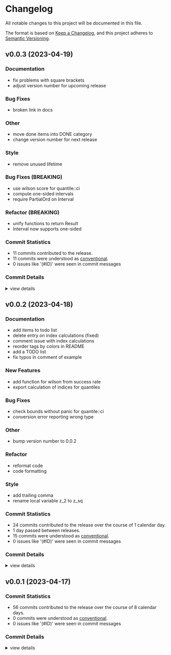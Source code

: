 # Changelog

All notable changes to this project will be documented in this file.

The format is based on [Keep a Changelog](https://keepachangelog.com/en/1.0.0/),
and this project adheres to [Semantic Versioning](https://semver.org/spec/v2.0.0.html).

## v0.0.3 (2023-04-19)

### Documentation

 - <csr-id-11bd018a4b0b4e7bf50622c7713661ef3eaa1a29/> fix problems with square brackets
 - <csr-id-150636547478aa7be2a0050d9e83f61b9e62be3a/> adjust version number for upcoming release

### Bug Fixes

 - <csr-id-a9173b2ecb48e2b3ddec8e5b2ca829ac8c75acfd/> broken link in docs

### Other

 - <csr-id-f501192169773911e839ec554665e989b2014ad8/> move done items into DONE category
 - <csr-id-08fa68a43b5b8eb55403dff039baf884315802bb/> change version number for next release

### Style

 - <csr-id-968a35ab8f3792e84aaee9cb3194ea8d115db8b7/> remove unused lifetime

### Bug Fixes (BREAKING)

 - <csr-id-f4d5e9cbd1e1d7b38b8cde4e10b60177d14358f7/> use wilson score for quantile::ci
 - <csr-id-8eec0019c032d8057d0a881b10ef12fddc0e211d/> compute one-sided intervals
 - <csr-id-6175f920b6d485dac0dee0cfe0592ea00abcd53e/> require PartialOrd on Interval

### Refactor (BREAKING)

 - <csr-id-019c4cc4175189b5d489efaa6b9cbc22413d53de/> unify functions to return Result
 - <csr-id-83a1c4f1ad2b21fb8b6e801c6418b86c301a6282/> Interval now supports one-sided

### Commit Statistics

<csr-read-only-do-not-edit/>

 - 11 commits contributed to the release.
 - 11 commits were understood as [conventional](https://www.conventionalcommits.org).
 - 0 issues like '(#ID)' were seen in commit messages

### Commit Details

<csr-read-only-do-not-edit/>

<details><summary>view details</summary>

 * **Uncategorized**
    - Move done items into DONE category ([`f501192`](https://github.com/xdefago/stats-ci/commit/f501192169773911e839ec554665e989b2014ad8))
    - Use wilson score for quantile::ci ([`f4d5e9c`](https://github.com/xdefago/stats-ci/commit/f4d5e9cbd1e1d7b38b8cde4e10b60177d14358f7))
    - Fix problems with square brackets ([`11bd018`](https://github.com/xdefago/stats-ci/commit/11bd018a4b0b4e7bf50622c7713661ef3eaa1a29))
    - Unify functions to return Result ([`019c4cc`](https://github.com/xdefago/stats-ci/commit/019c4cc4175189b5d489efaa6b9cbc22413d53de))
    - Compute one-sided intervals ([`8eec001`](https://github.com/xdefago/stats-ci/commit/8eec0019c032d8057d0a881b10ef12fddc0e211d))
    - Remove unused lifetime ([`968a35a`](https://github.com/xdefago/stats-ci/commit/968a35ab8f3792e84aaee9cb3194ea8d115db8b7))
    - Interval now supports one-sided ([`83a1c4f`](https://github.com/xdefago/stats-ci/commit/83a1c4f1ad2b21fb8b6e801c6418b86c301a6282))
    - Adjust version number for upcoming release ([`1506365`](https://github.com/xdefago/stats-ci/commit/150636547478aa7be2a0050d9e83f61b9e62be3a))
    - Change version number for next release ([`08fa68a`](https://github.com/xdefago/stats-ci/commit/08fa68a43b5b8eb55403dff039baf884315802bb))
    - Require PartialOrd on Interval ([`6175f92`](https://github.com/xdefago/stats-ci/commit/6175f920b6d485dac0dee0cfe0592ea00abcd53e))
    - Broken link in docs ([`a9173b2`](https://github.com/xdefago/stats-ci/commit/a9173b2ecb48e2b3ddec8e5b2ca829ac8c75acfd))
</details>

## v0.0.2 (2023-04-18)

<csr-id-cbe5378cc3a1d90ccd0b94902088090ef208635b/>
<csr-id-8e896dc892de9a663d6dbcca215537656b151455/>
<csr-id-53ee3be8395defd3ef72cdace35a6c2f08c3c56f/>
<csr-id-beaf51a1c53c260d097712189a76c6f630b6f6af/>
<csr-id-b4108b440e56d09c3e67e4babb2fec881c121f0f/>

### Documentation

 - <csr-id-8e5d0797e912774b13bc43c0f5c2339add8dbfb8/> add items to todo list
 - <csr-id-c289c9127935d12ff59a93e80c93cffac46a5a94/> delete entry on index calculations (fixed)
 - <csr-id-146690eef241c3f9e22f351fdd6d997759d3ab42/> comment issue with index calculations
 - <csr-id-9b8b0189b258c927b7e4c21940a36ebf213b2f88/> reorder tags by colors in README
 - <csr-id-06759624d2555953b7f6881fb745774659075cf5/> add a TODO list
 - <csr-id-4c2b9059e03263fde597f78a3d40df0dced4fd17/> fix typos in comment of example

### New Features

 - <csr-id-c728c69d3213481a115076f72c9e3aaa92bf5161/> add function for wilson from success rate
 - <csr-id-5ebc5ec4cb7cee85ed0c4239df1fbbb38445f4c0/> export calculation of indices for quantiles

### Bug Fixes

 - <csr-id-2ef6b3ca4312e2cecd5ff266b9ef51440a212622/> check bounds without panic for quantile::ci
 - <csr-id-4435b0ce8c3f7898897c294c6aba460df29cbe5b/> conversion error reporting wrong type

### Other

 - <csr-id-cbe5378cc3a1d90ccd0b94902088090ef208635b/> bump version number to 0.0.2

### Refactor

 - <csr-id-8e896dc892de9a663d6dbcca215537656b151455/> reformat code
 - <csr-id-53ee3be8395defd3ef72cdace35a6c2f08c3c56f/> code formatting

### Style

 - <csr-id-beaf51a1c53c260d097712189a76c6f630b6f6af/> add trailing comma
 - <csr-id-b4108b440e56d09c3e67e4babb2fec881c121f0f/> rename local variable z_2 to z_sq

### Commit Statistics

<csr-read-only-do-not-edit/>

 - 24 commits contributed to the release over the course of 1 calendar day.
 - 1 day passed between releases.
 - 15 commits were understood as [conventional](https://www.conventionalcommits.org).
 - 0 issues like '(#ID)' were seen in commit messages

### Commit Details

<csr-read-only-do-not-edit/>

<details><summary>view details</summary>

 * **Uncategorized**
    - Release stats-ci v0.0.2 ([`4e7d40c`](https://github.com/xdefago/stats-ci/commit/4e7d40cacce63c3dc547272bdc2cc1132d789701))
    - Release stats-ci v0.0.2 ([`bfd80f6`](https://github.com/xdefago/stats-ci/commit/bfd80f61aed6518e5c10e4c80ef98c900e5cc92e))
    - Add trailing comma ([`beaf51a`](https://github.com/xdefago/stats-ci/commit/beaf51a1c53c260d097712189a76c6f630b6f6af))
    - Add function for wilson from success rate ([`c728c69`](https://github.com/xdefago/stats-ci/commit/c728c69d3213481a115076f72c9e3aaa92bf5161))
    - Rename local variable z_2 to z_sq ([`b4108b4`](https://github.com/xdefago/stats-ci/commit/b4108b440e56d09c3e67e4babb2fec881c121f0f))
    - Bump version number to 0.0.2 ([`cbe5378`](https://github.com/xdefago/stats-ci/commit/cbe5378cc3a1d90ccd0b94902088090ef208635b))
    - Export calculation of indices for quantiles ([`5ebc5ec`](https://github.com/xdefago/stats-ci/commit/5ebc5ec4cb7cee85ed0c4239df1fbbb38445f4c0))
    - Add items to todo list ([`8e5d079`](https://github.com/xdefago/stats-ci/commit/8e5d0797e912774b13bc43c0f5c2339add8dbfb8))
    - Reformat code ([`8e896dc`](https://github.com/xdefago/stats-ci/commit/8e896dc892de9a663d6dbcca215537656b151455))
    - Delete entry on index calculations (fixed) ([`c289c91`](https://github.com/xdefago/stats-ci/commit/c289c9127935d12ff59a93e80c93cffac46a5a94))
    - Code formatting ([`53ee3be`](https://github.com/xdefago/stats-ci/commit/53ee3be8395defd3ef72cdace35a6c2f08c3c56f))
    - Check bounds without panic for quantile::ci ([`2ef6b3c`](https://github.com/xdefago/stats-ci/commit/2ef6b3ca4312e2cecd5ff266b9ef51440a212622))
    - Comment issue with index calculations ([`146690e`](https://github.com/xdefago/stats-ci/commit/146690eef241c3f9e22f351fdd6d997759d3ab42))
    - Reorder tags by colors in README ([`9b8b018`](https://github.com/xdefago/stats-ci/commit/9b8b0189b258c927b7e4c21940a36ebf213b2f88))
    - Add a TODO list ([`0675962`](https://github.com/xdefago/stats-ci/commit/06759624d2555953b7f6881fb745774659075cf5))
    - Fix typos in comment of example ([`4c2b905`](https://github.com/xdefago/stats-ci/commit/4c2b9059e03263fde597f78a3d40df0dced4fd17))
    - Conversion error reporting wrong type ([`4435b0c`](https://github.com/xdefago/stats-ci/commit/4435b0ce8c3f7898897c294c6aba460df29cbe5b))
    - State that mean CIs are computed with the t-value ([`c70c0bf`](https://github.com/xdefago/stats-ci/commit/c70c0bff19d4d7c0f315386d09bf113a0c97bd79))
    - Return None if the interval falls ourside the data ([`da24755`](https://github.com/xdefago/stats-ci/commit/da24755c0679acedb88ac5993c2641be85de32aa))
    - Disable default serde feature; document in readme ([`98f0d22`](https://github.com/xdefago/stats-ci/commit/98f0d22b8b787841a4367c91ef2e930ad92c61bf))
    - Reorder and tag badges ([`09ad8e0`](https://github.com/xdefago/stats-ci/commit/09ad8e02c4d189f50b4d6c0fa263bb0257487cb3))
    - Add badges ([`3a711b9`](https://github.com/xdefago/stats-ci/commit/3a711b9cf2af658324423aaae76290ec5e7a1926))
    - Rename build action ([`ac0168f`](https://github.com/xdefago/stats-ci/commit/ac0168ff6b9f85ae58c94d5eecb7e28cbe3e8f55))
    - Add documentation link ([`1ee83f3`](https://github.com/xdefago/stats-ci/commit/1ee83f3cbcecd5b675fee64d699c3b40066f6452))
</details>

## v0.0.1 (2023-04-17)

### Commit Statistics

<csr-read-only-do-not-edit/>

 - 56 commits contributed to the release over the course of 8 calendar days.
 - 0 commits were understood as [conventional](https://www.conventionalcommits.org).
 - 0 issues like '(#ID)' were seen in commit messages

### Commit Details

<csr-read-only-do-not-edit/>

<details><summary>view details</summary>

 * **Uncategorized**
    - Fix license badges ([`d8c760a`](https://github.com/xdefago/stats-ci/commit/d8c760a86bb1174578a2c9d2b33fed422434059a))
    - Change license to MIT or APACHE ([`aa25582`](https://github.com/xdefago/stats-ci/commit/aa25582cfb9dd3aa26a2ec9a98ecefc7b33bfc92))
    - Add explanations for the types of CIs ([`2a097e7`](https://github.com/xdefago/stats-ci/commit/2a097e7485dc534ca678747af003a1b9873542da))
    - Add an example to measure runtime (casually) ([`2c43ef2`](https://github.com/xdefago/stats-ci/commit/2c43ef2476d152913df2e0c8015284c22f77631c))
    - Remove unused import ([`450075b`](https://github.com/xdefago/stats-ci/commit/450075b196e75080a6fe5574bea695d2208c52f2))
    - Replace iterator with for-loop ([`d1ecda1`](https://github.com/xdefago/stats-ci/commit/d1ecda11f74ac09183f1b36ce3c67c9ed489fe02))
    - Expand rust doc at the root ([`7813b24`](https://github.com/xdefago/stats-ci/commit/7813b244f372ddaddecf13082b28d83032a28618))
    - Implement kahan summation ([`b8001cd`](https://github.com/xdefago/stats-ci/commit/b8001cd3478804ad84362ad913faca3dde56268d))
    - Add automatic link ([`67820a3`](https://github.com/xdefago/stats-ci/commit/67820a3bf1e297c0f13e79ad48d1969b0231ab6e))
    - Fix doc test indentation ([`f6ae245`](https://github.com/xdefago/stats-ci/commit/f6ae245d99794a09bd58540b085d8239c11b513e))
    - Fix comment ([`2f4f3f5`](https://github.com/xdefago/stats-ci/commit/2f4f3f5ffe9979fadf97a0fa99ae9f87d9979cec))
    - Move z_value and t_value to mod stats ([`0ad8f7e`](https://github.com/xdefago/stats-ci/commit/0ad8f7e192f9de73769e22a41b4eda22b47c5c22))
    - Fix significance test for Wilson; add reference ([`2a4ec66`](https://github.com/xdefago/stats-ci/commit/2a4ec664e67060081f6df4c1fcd01f0955134cd3))
    - Rephrase and add references ([`2e0fdcb`](https://github.com/xdefago/stats-ci/commit/2e0fdcb4607ce97e322d3a39b0e9b3903a3cd696))
    - Add references to crate doc ([`838151a`](https://github.com/xdefago/stats-ci/commit/838151a30c0f7e4f14c5309bb4b62f5372fcb0e0))
    - Merge branch 'main' of https://github.com/xdefago/stats-ci ([`7fb5913`](https://github.com/xdefago/stats-ci/commit/7fb5913bcd5b81dd2d78a7f7866f8cfedd22f377))
    - Reformat code ([`fe28eab`](https://github.com/xdefago/stats-ci/commit/fe28eab9a356f1496d992af4a6e57d01037adfe4))
    - Add github commit action ([`c6e1462`](https://github.com/xdefago/stats-ci/commit/c6e14622db3b2c65c0fce789452e7bb94fc7a6b7))
    - Make t_value public; rephrase comment ([`337b704`](https://github.com/xdefago/stats-ci/commit/337b704c91b1456177959a41d1c05a13cfd18106))
    - Rephrase description comment (remove two-sided) ([`312d1cd`](https://github.com/xdefago/stats-ci/commit/312d1cd733214136b8d39947ad5146ff81b844df))
    - Add motivation and examples ([`1e119a3`](https://github.com/xdefago/stats-ci/commit/1e119a37a9d61f51f663154a0c7c2996e5ce6786))
    - Add harmonic and geometric test cases ([`fbcac6e`](https://github.com/xdefago/stats-ci/commit/fbcac6e4e5230c004ca079967db45ac8b9fcb58a))
    - Change var name in tests: interval -> ci ([`9d97002`](https://github.com/xdefago/stats-ci/commit/9d97002f4c388ccba674f19e8a8b8e6d9377ce33))
    - Fix Display as closed intervals ([`6ffe377`](https://github.com/xdefago/stats-ci/commit/6ffe377cc7f690ddb62e8c2ead9412eebb62abf3))
    - Represent confidence with dedicated enum ([`576ac5c`](https://github.com/xdefago/stats-ci/commit/576ac5c25aa1efa0dc401975c7cfbcb1d5f4cc79))
    - Remove unused z_value_two_sided() ([`f3082ed`](https://github.com/xdefago/stats-ci/commit/f3082edf7ed5ff63861f1ea252abbc226f45253a))
    - Make one/two sided explicit ([`93fcf63`](https://github.com/xdefago/stats-ci/commit/93fcf63039d3585e917c2ee79e46d71a6a3b81d5))
    - Reformat code ([`f3ec93d`](https://github.com/xdefago/stats-ci/commit/f3ec93db1677f528827c03fc417f97c43ea7fa5e))
    - Reduce use of unwrap in doctests ([`5e91e10`](https://github.com/xdefago/stats-ci/commit/5e91e109c9194e2de19c4e7954268cf74ef2d2f9))
    - Add error variant from String ([`a980d4e`](https://github.com/xdefago/stats-ci/commit/a980d4eb5709c7ad1b346c7b8f8a0b5430266109))
    - Restructure mean module; add harmonic/geometric ([`9d0cd80`](https://github.com/xdefago/stats-ci/commit/9d0cd807a169e72ea689db13a6246086f5deafa6))
    - Add crate meta information and forbid unsafe_code ([`ee824bd`](https://github.com/xdefago/stats-ci/commit/ee824bdf38051cad8fff8315bc6a3cd0f847b28f))
    - Add root comments to crate ([`0342ddf`](https://github.com/xdefago/stats-ci/commit/0342ddf25ad0ccbf736563afdb5ae595be80bd43))
    - Add conversion errors ([`aba1e67`](https://github.com/xdefago/stats-ci/commit/aba1e67b66da8eb2115228562d53c184c2ed1b74))
    - Add comparison for Interval (partial order) ([`ac84f1d`](https://github.com/xdefago/stats-ci/commit/ac84f1d56d3c3b3c160176954fc1bfc0787991b5))
    - Add serde feature; add categories ([`d98384e`](https://github.com/xdefago/stats-ci/commit/d98384e293ff39ef19a097f818bd0263c4a66cb2))
    - Add metadata about the crate ([`f6b8c45`](https://github.com/xdefago/stats-ci/commit/f6b8c45ae8b2251490b15f78d80a6ec8076edc8b))
    - Initialize normal distribution statically ([`73bb4d7`](https://github.com/xdefago/stats-ci/commit/73bb4d7b762e4bb00aae86b9679b6f3b3d61ee03))
    - Add comments; rewrite tests ([`3b28b57`](https://github.com/xdefago/stats-ci/commit/3b28b5706d113e184fcbbdeb1cbec6ffe3e31bac))
    - Remove empty file ([`4e60111`](https://github.com/xdefago/stats-ci/commit/4e601112e3dc65b7029d0aed714c03712a03fd3e))
    - Reorganize doc comments ([`49baf69`](https://github.com/xdefago/stats-ci/commit/49baf69b1c98141dd2708f3b2df25b7bb524aae0))
    - Reformat code ([`43b5fa3`](https://github.com/xdefago/stats-ci/commit/43b5fa3178bb1d210a54673a8de20862566c2e65))
    - Reformat code ([`5534493`](https://github.com/xdefago/stats-ci/commit/5534493755a33e46db649f822735ab525a30b182))
    - Reorganize intervals ([`d357a72`](https://github.com/xdefago/stats-ci/commit/d357a729810877dcd7e4bb486fbdd4b85b02a780))
    - Remove useless clone(); simplify match code ([`8c15a0a`](https://github.com/xdefago/stats-ci/commit/8c15a0ae84a3742103ff7f91532282df59718e77))
    - Change to Wilson score intervals ([`f74e975`](https://github.com/xdefago/stats-ci/commit/f74e975faa73401fb9e0df670f7036dfddb42846))
    - Add disclaimer ([`f3172d8`](https://github.com/xdefago/stats-ci/commit/f3172d8b499bad9e481bc9a5dcd92eb0abcf0fe0))
    - Add one- vs. two-sided ([`c424656`](https://github.com/xdefago/stats-ci/commit/c4246562c392a96b9ea8a10f28f5d5c5cf4e24b5))
    - Add FloatConversion ([`7ac6886`](https://github.com/xdefago/stats-ci/commit/7ac68865348ee14ab59de266e53c6a7161afbd69))
    - Clarify description of mean.ci() ([`8740fa2`](https://github.com/xdefago/stats-ci/commit/8740fa2ff6eaf5a047be71ab310da8b062207177))
    - Add test of confidence level ([`25a25c2`](https://github.com/xdefago/stats-ci/commit/25a25c292d2dfac336c1afa0120b1a758cfbf810))
    - Reformat code ([`9c92aa8`](https://github.com/xdefago/stats-ci/commit/9c92aa808f239fbfe397e6d92a590037cfa6c25e))
    - Fix comments ([`f93a8ae`](https://github.com/xdefago/stats-ci/commit/f93a8ae203b38d6156217c2aa30fe3f22efe218f))
    - Refactor intervals ([`3cb0bb9`](https://github.com/xdefago/stats-ci/commit/3cb0bb95fa0715ee4b540e51e971dcb1477c4960))
    - Fix version number to 0.0.1 ([`98f4d3f`](https://github.com/xdefago/stats-ci/commit/98f4d3f150c342cd7a77271b5a535fe3e74031f5))
    - Initial commit ([`0f7eda5`](https://github.com/xdefago/stats-ci/commit/0f7eda528888d811f21d74c4c1b9b6f972e56e39))
</details>

